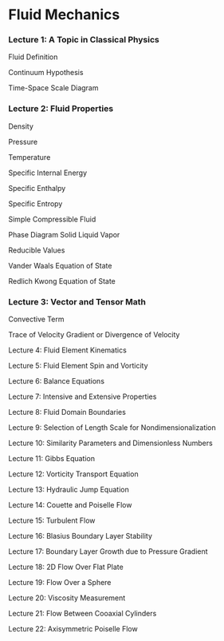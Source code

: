 # Fluid Mechanics

### Lecture 1: A Topic in Classical Physics

Fluid Definition 

Continuum Hypothesis 

Time-Space Scale Diagram 

### Lecture 2: Fluid Properties

Density

Pressure

Temperature

Specific Internal Energy

Specific Enthalpy

Specific Entropy

Simple Compressible Fluid 

Phase Diagram Solid Liquid Vapor 

Reducible Values 

Vander Waals Equation of State

Redlich Kwong Equation of State

### Lecture 3: Vector and Tensor Math

Convective Term

Trace of Velocity Gradient or Divergence of Velocity

Lecture 4: Fluid Element Kinematics

Lecture 5: Fluid Element Spin and Vorticity

Lecture 6: Balance Equations

Lecture 7: Intensive and Extensive Properties

Lecture 8: Fluid Domain Boundaries

Lecture 9: Selection of Length Scale for Nondimensionalization 

Lecture 10: Similarity Parameters and Dimensionless Numbers

Lecture 11: Gibbs Equation

Lecture 12: Vorticity Transport Equation

Lecture 13: Hydraulic Jump Equation

Lecture 14: Couette and Poiselle Flow

Lecture 15: Turbulent Flow

Lecture 16: Blasius Boundary Layer Stability

Lecture 17: Boundary Layer Growth due to Pressure Gradient

Lecture 18: 2D Flow Over Flat Plate

Lecture 19: Flow Over a Sphere

Lecture 20: Viscosity Measurement

Lecture 21: Flow Between Cooaxial Cylinders

Lecture 22: Axisymmetric Poiselle Flow





















